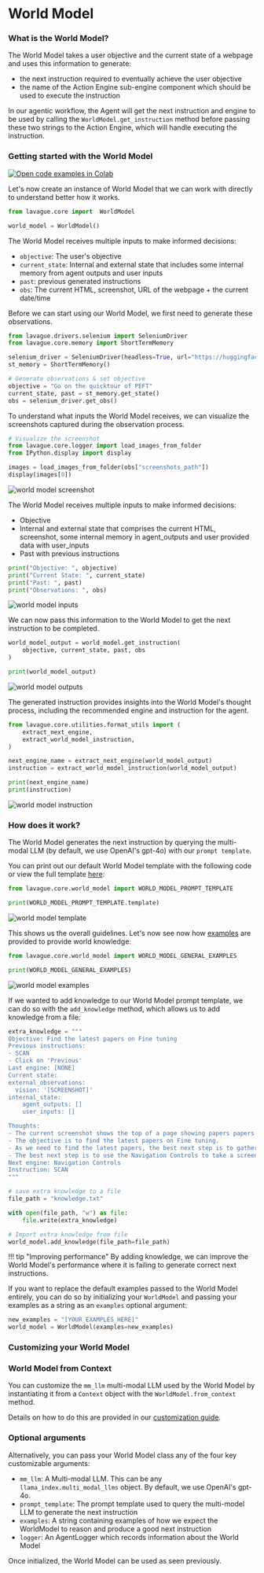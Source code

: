 # World Model

### What is the World Model?

The World Model takes a user objective and the current state of a webpage and uses this information to generate:

- the next instruction required to eventually achieve the user objective
- the name of the Action Engine sub-engine component which should be used to execute the instruction

In our agentic workflow, the Agent will get the next instruction and engine to be used by calling the `WorldModel.get_instruction` method before passing these two strings to the Action Engine, which will handle executing the instruction.

### Getting started with the World Model 

<a target="_blank" href="https://colab.research.google.com/github/lavague-ai/lavague/blob/main/docs/docs/module-guides/notebooks/WorldModel.ipynb">
<img src="https://colab.research.google.com/assets/colab-badge.svg" alt="Open code examples in Colab"></a>

Let's now create an instance of World Model that we can work with directly to understand better how it works.

```python
from lavague.core import  WorldModel

world_model = WorldModel()
```

The World Model receives multiple inputs to make informed decisions:

- `objective`: The user's objective
- `current_state`: Internal and external state that includes some internal memory from agent outputs and user inputs
- `past`: previous generated instructions
- `obs`: The current HTML, screenshot, URL of the webpage + the current date/time

Before we can start using our World Model, we first need to generate these observations.

```python
from lavague.drivers.selenium import SeleniumDriver
from lavague.core.memory import ShortTermMemory

selenium_driver = SeleniumDriver(headless=True, url="https://huggingface.co/")
st_memory = ShortTermMemory()

# Generate observations & set objective
objective = "Go on the quicktour of PEFT"
current_state, past = st_memory.get_state()
obs = selenium_driver.get_obs()
```

To understand what inputs the World Model receives, we can visualize the screenshots captured during the observation process.

```python
# Visualize the screenshot
from lavague.core.logger import load_images_from_folder
from IPython.display import display 

images = load_images_from_folder(obs["screenshots_path"])
display(images[0])
```
![world model screenshot](../../assets/world-model-screenshot.png)

The World Model receives multiple inputs to make informed decisions:

- Objective
- Internal and external state that comprises the current HTML, screenshot, some internal memory in agent_outputs and user provided data with user_inputs
- Past with previous instructions

```python
print("Objective: ", objective)
print("Current State: ", current_state)
print("Past: ", past)
print("Observations: ", obs)
```

![world model inputs](../../assets/world-model-inputs.png)

We can now pass this information to the World Model to get the next instruction to be completed. 

```python
world_model_output = world_model.get_instruction(
    objective, current_state, past, obs
)

print(world_model_output)
```

![world model outputs](../../assets/world-model-output.png)

The generated instruction provides insights into the World Model's thought process, including the recommended engine and instruction for the agent.

```python
from lavague.core.utilities.format_utils import (
    extract_next_engine,
    extract_world_model_instruction,
)

next_engine_name = extract_next_engine(world_model_output)
instruction = extract_world_model_instruction(world_model_output)

print(next_engine_name)
print(instruction)
```

![world model instruction](../../assets/world-model-instruction.png)

### How does it work?

The World Model generates the next instruction by querying the multi-modal LLM (by default, we use OpenAI's gpt-4o) with our `prompt template`. 

You can print out our default World Model template with the following code or view the full template [here](https://github.com/lavague-ai/LaVague/blob/d046e6ccba87bc629b8608046b5001020fa5382e/lavague-core/lavague/core/world_model.py#L213):

```python
from lavague.core.world_model import WORLD_MODEL_PROMPT_TEMPLATE

print(WORLD_MODEL_PROMPT_TEMPLATE.template)
```

![world model template](../../assets/world-model-prompte-template.png)

This shows us the overall guidelines. Let's now see now how [examples](https://github.com/lavague-ai/LaVague/blob/d046e6ccba87bc629b8608046b5001020fa5382e/lavague-core/lavague/core/world_model.py#L11) are provided to provide world knowledge:

```python
from lavague.core.world_model import WORLD_MODEL_GENERAL_EXAMPLES

print(WORLD_MODEL_GENERAL_EXAMPLES)
```

![world model examples](../../assets/world-model-examples.png)

If we wanted to add knowledge to our World Model prompt template, we can do so with the `add_knowledge` method, which allows us to add knowledge from a file:

```python
extra_knowledge = """
Objective: Find the latest papers on Fine tuning
Previous instructions:
- SCAN
- Click on 'Previous'
Last engine: [NONE]
Current state:
external_observations:
  vision: '[SCREENSHOT]'
internal_state:
    agent_outputs: []
    user_inputs: []

Thoughts:
- The current screenshot shows the top of a page showing papers papers published on the 22nd May 2024 on Hugging Face.
- The objective is to find the latest papers on Fine tuning.
- As we need to find the latest papers, the best next step is to gather more information to see if this page contains the information we need.
- The best next step is to use the Navigation Controls to take a screenshot of the whole page to find the latest papers on Fine tuning.
Next engine: Navigation Controls
Instruction: SCAN
"""

# save extra knowledge to a file
file_path = "knowledge.txt"

with open(file_path, "w") as file:
    file.write(extra_knowledge)

# Import extra knowledge from file
world_model.add_knowledge(file_path=file_path)
```

!!! tip "Improving performance"
    By adding knowledge, we can improve the World Model's performance where it is failing to generate correct next instructions.

If you want to replace the default examples passed to the World Model entirely, you can do so by initializing your `WorldModel` and passing your examples as a string as an `examples` optional argument:

```python
new_examples = "[YOUR_EXAMPLES_HERE]"
world_model = WorldModel(examples=new_examples)
```

### Customizing your World Model

### World Model from Context

You can customize the `mm_llm` multi-modal LLM used by the World Model by instantiating it from a `Context` object with the `WorldModel.from_context` method.

Details on how to do this are provided in our [customization guide](../get-started/customization.md).

### Optional arguments

Alternatively, you can pass your World Model class any of the four key customizable arguments:

- `mm_llm`: A Multi-modal LLM. This can be any `llama_index.multi_modal_llms` object. By default, we use OpenAI's gpt-4o.
- `prompt_template`: The prompt template used to query the multi-model LLM to generate the next instruction
- `examples`: A string containing examples of how we expect the WorldModel to reason and produce a good next instruction
- `logger`: An AgentLogger which records information about the World Model

Once initialized, the World Model can be used as seen previously.
